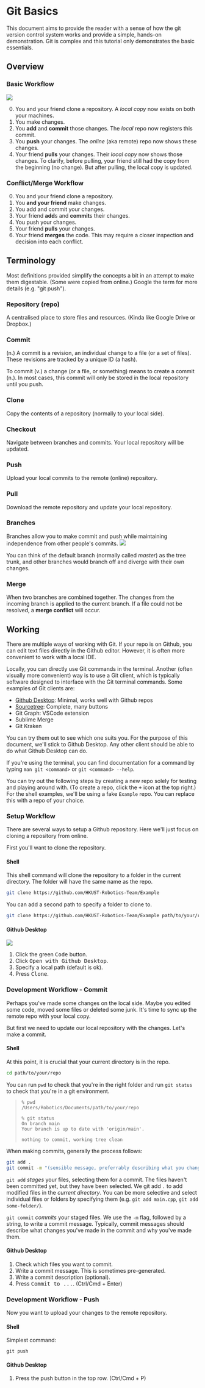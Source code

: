 # Git Basics
This document aims to provide the reader with a sense of how the git version control system works and provide a simple, hands-on demonstration. Git is complex and this tutorial only demonstrates the basic essentials.

## Overview

### Basic Workflow
![](https://i.ytimg.com/vi/0nqJKEh3YCc/maxresdefault.jpg)

0. You and your friend clone a repository. A *local copy* now exists on both your machines.
1. You make changes.
2. You **add** and **commit** those changes. The *local* repo now registers this commit.
3. You **push** your changes. The *online* (aka remote) repo now shows these changes.
4. Your friend **pulls** your changes. Their *local copy* now shows those changes. To clarify, before pulling, your friend still had the copy from the beginning (no change). But after pulling, the local copy is updated.

### Conflict/Merge Workflow
0. You and your friend clone a repository.
1. You **and your friend** make changes.
2. You add and commit your changes.
3. Your friend **add**s and **commit**s their changes.
4. You push your changes.
5. Your friend **pulls** your changes.
6. Your friend **merges** the code. This may require a closer inspection and decision into each conflict.

## Terminology
Most definitions provided simplify the concepts a bit in an attempt to make them digestable. (Some were copied from online.) Google the term for more details (e.g. "git push").

### Repository (repo)
A centralised place to store files and resources. (Kinda like Google Drive or Dropbox.)

### Commit
(n.) A commit is a revision, an individual change to a file (or a set of files). These revisions are tracked by a unique ID (a hash).

To commit (v.) a change (or a file, or something) means to create a commit (n.). In most cases, this commit will only be stored in the local repository until you push.

### Clone
Copy the contents of a repository (normally to your local side).

### Checkout
Navigate between branches and commits. Your local repository will be updated.

### Push
Upload your local commits to the remote (online) repository.

### Pull
Download the remote repository and update your local repository.

### Branches
Branches allow you to make commit and push while maintaining independence from other people's commits.
![](https://www.nobledesktop.com/image/gitresources/git-branches-merge.png)

You can think of the default branch (normally called *master*) as the tree trunk, and other branches would branch off and diverge with their own changes.

### Merge
When two branches are combined together. The changes from the incoming branch is applied to the current branch. If a file could not be resolved, a **merge conflict** will occur.

## Working
There are multiple ways of working with Git. If your repo is on Github, you can edit text files directly in the Github editor. However, it is often more convenient to work with a local IDE.

Locally, you can directly use Git commands in the terminal. Another (often visually more convenient) way is to use a Git client, which is typically software designed to interface with the Git terminal commands. Some examples of Git clients are:

* [Github Desktop](https://desktop.github.com/): Minimal, works well with Github repos
* [Sourcetree](https://www.sourcetreeapp.com/): Complete, many buttons
* Git Graph: VSCode extension
* Sublime Merge
* Git Kraken

You can try them out to see which one suits you. For the purpose of this document, we'll stick to Github Desktop. Any other client should be able to do what Github Desktop can do.

If you're using the terminal, you can find documentation for a command by typing `man git <command>` or `git <command> --help`.

You can try out the following steps by creating a new repo solely for testing and playing around with. (To create a repo, click the <kbd>+</kbd> icon at the top right.) For the shell examples, we'll be using a fake `Example` repo. You can replace this with a repo of your choice.

### Setup Workflow
There are several ways to setup a Github repository. Here we'll just focus on cloning a repository from online.

First you'll want to clone the repository.

#### Shell
This shell command will clone the repository to a folder in the current directory. The folder will have the same name as the repo.
```sh
git clone https://github.com/HKUST-Robotics-Team/Example
```

You can add a second path to specify a folder to clone to.
```sh
git clone https://github.com/HKUST-Robotics-Team/Example path/to/your/repo
```

#### Github Desktop
![](https://imgur.com/a/CNNx5G9)

1. Click the green <kbd>Code</kbd> button.
2. Click <kbd>Open with Github Desktop</kbd>.
3. Specify a local path (default is ok).
4. Press <kbd>Clone</kbd>.

### Development Workflow - Commit
Perhaps you've made some changes on the local side. Maybe you edited some code, moved some files or deleted some junk. It's time to sync up the remote repo with your local copy.

But first we need to update our local repository with the changes. Let's make a commit.

#### Shell
At this point, it is crucial that your current directory is in the repo.

```sh
cd path/to/your/repo
```

You can run `pwd` to check that you're in the right folder and run `git status` to check that you're in a git environment.

> ```
> % pwd
> /Users/Robotics/Documents/path/to/your/repo
> 
> % git status
> On branch main
> Your branch is up to date with 'origin/main'.
>
> nothing to commit, working tree clean
> ```

When making commits, generally the process follows:
```sh
git add .
git commit -m "(sensible message, preferrably describing what you changed and why)"
```

`git add` *stages* your files, selecting them for a commit. The files haven't been committed yet, but they have been selected. We git add `.` to add modified files in the *current directory*. You can be more selective and select individual files or folders by specifying them (e.g. `git add main.cpp`, `git add some-folder/`).

`git commit` *commits* your staged files. We use the `-m` flag, followed by a string, to write a commit message. Typically, commit messages should describe what changes you've made in the commit and why you've made them.

#### Github Desktop

1. Check which files you want to commit.
2. Write a commit message. This is sometimes pre-generated.
3. Write a commit description (optional).
4. Press <kbd>Commit to ...</kbd>. (Ctrl/Cmd + Enter)


### Development Workflow - Push
Now you want to upload your changes to the remote repository.

#### Shell
Simplest command:
```
git push
```

#### Github Desktop

1. Press the push button in the top row. (Ctrl/Cmd + P)

